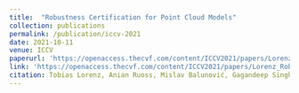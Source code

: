 ```yaml
---
title:  "Robustness Certification for Point Cloud Models"
collection: publications
permalink: /publication/iccv-2021
date: 2021-10-11
venue: ICCV
paperurl: 'https://openaccess.thecvf.com/content/ICCV2021/papers/Lorenz_Robustness_Certification_for_Point_Cloud_Models_ICCV_2021_paper.pdf'
link: 'https://openaccess.thecvf.com/content/ICCV2021/papers/Lorenz_Robustness_Certification_for_Point_Cloud_Models_ICCV_2021_paper.pdf'
citation: Tobias Lorenz, Anian Ruoss, Mislav Balunović, Gagandeep Singh, Martin Vechev, ICCV 2021.
---
```

